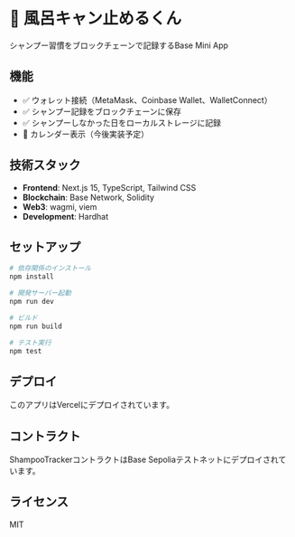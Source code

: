 # 🧴 風呂キャン止めるくん

シャンプー習慣をブロックチェーンで記録するBase Mini App

## 機能

- ✅ ウォレット接続（MetaMask、Coinbase Wallet、WalletConnect）
- ✅ シャンプー記録をブロックチェーンに保存
- ✅ シャンプーしなかった日をローカルストレージに記録
- 🚧 カレンダー表示（今後実装予定）

## 技術スタック

- **Frontend**: Next.js 15, TypeScript, Tailwind CSS
- **Blockchain**: Base Network, Solidity
- **Web3**: wagmi, viem
- **Development**: Hardhat

## セットアップ

```bash
# 依存関係のインストール
npm install

# 開発サーバー起動
npm run dev

# ビルド
npm run build

# テスト実行
npm test
```

## デプロイ

このアプリはVercelにデプロイされています。

## コントラクト

ShampooTrackerコントラクトはBase Sepoliaテストネットにデプロイされています。

## ライセンス

MIT